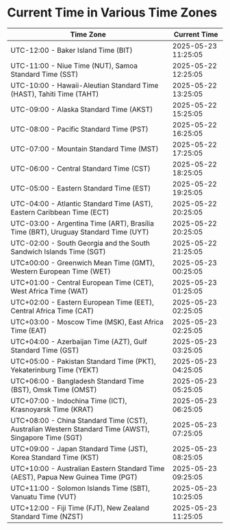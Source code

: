 # Current Time in Various Time Zones

| Time Zone | Current Time |
|-----------|--------------|
| UTC-12:00 - Baker Island Time (BIT) | 2025-05-23 11:25:05 |
| UTC-11:00 - Niue Time (NUT), Samoa Standard Time (SST) | 2025-05-22 12:25:05 |
| UTC-10:00 - Hawaii-Aleutian Standard Time (HAST), Tahiti Time (TAHT) | 2025-05-22 13:25:05 |
| UTC-09:00 - Alaska Standard Time (AKST) | 2025-05-22 15:25:05 |
| UTC-08:00 - Pacific Standard Time (PST) | 2025-05-22 16:25:05 |
| UTC-07:00 - Mountain Standard Time (MST) | 2025-05-22 17:25:05 |
| UTC-06:00 - Central Standard Time (CST) | 2025-05-22 18:25:05 |
| UTC-05:00 - Eastern Standard Time (EST) | 2025-05-22 19:25:05 |
| UTC-04:00 - Atlantic Standard Time (AST), Eastern Caribbean Time (ECT) | 2025-05-22 20:25:05 |
| UTC-03:00 - Argentina Time (ART), Brasília Time (BRT), Uruguay Standard Time (UYT) | 2025-05-22 20:25:05 |
| UTC-02:00 - South Georgia and the South Sandwich Islands Time (SGT) | 2025-05-22 21:25:05 |
| UTC±00:00 - Greenwich Mean Time (GMT), Western European Time (WET) | 2025-05-23 00:25:05 |
| UTC+01:00 - Central European Time (CET), West Africa Time (WAT) | 2025-05-23 01:25:05 |
| UTC+02:00 - Eastern European Time (EET), Central Africa Time (CAT) | 2025-05-23 02:25:05 |
| UTC+03:00 - Moscow Time (MSK), East Africa Time (EAT) | 2025-05-23 02:25:05 |
| UTC+04:00 - Azerbaijan Time (AZT), Gulf Standard Time (GST) | 2025-05-23 03:25:05 |
| UTC+05:00 - Pakistan Standard Time (PKT), Yekaterinburg Time (YEKT) | 2025-05-23 04:25:05 |
| UTC+06:00 - Bangladesh Standard Time (BST), Omsk Time (OMST) | 2025-05-23 05:25:05 |
| UTC+07:00 - Indochina Time (ICT), Krasnoyarsk Time (KRAT) | 2025-05-23 06:25:05 |
| UTC+08:00 - China Standard Time (CST), Australian Western Standard Time (AWST), Singapore Time (SGT) | 2025-05-23 07:25:05 |
| UTC+09:00 - Japan Standard Time (JST), Korea Standard Time (KST) | 2025-05-23 08:25:05 |
| UTC+10:00 - Australian Eastern Standard Time (AEST), Papua New Guinea Time (PGT) | 2025-05-23 09:25:05 |
| UTC+11:00 - Solomon Islands Time (SBT), Vanuatu Time (VUT) | 2025-05-23 10:25:05 |
| UTC+12:00 - Fiji Time (FJT), New Zealand Standard Time (NZST) | 2025-05-23 11:25:05 |
